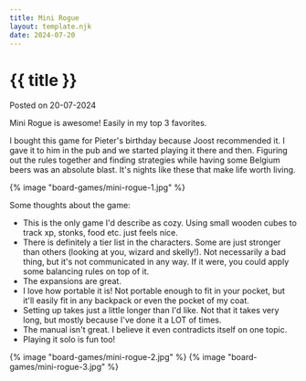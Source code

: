 ```yaml
---
title: Mini Rogue
layout: template.njk
date: 2024-07-20
---
```


<div class="post-header">
    <h1 class="post-title">{{ title }}</h1>
    <p class="post-metadata">Posted on 20-07-2024</p>
</div>

Mini Rogue is awesome! Easily in my top 3 favorites.

I bought this game for Pieter's birthday because Joost recommended it. I gave it to him in the pub and we started playing it there and then. Figuring out the rules together and finding strategies while having some Belgium beers was an absolute blast. It's nights like these that make life worth living.

{% image "board-games/mini-rogue-1.jpg" %}

Some thoughts about the game:

- This is the only game I'd describe as cozy. Using small wooden cubes to track xp, stonks, food etc. just feels nice.
- There is definitely a tier list in the characters. Some are just stronger than others (looking at you, wizard and skelly!). Not necessarily a bad thing, but it's not communicated in any way. If it were, you could apply some balancing rules on top of it.
- The expansions are great.
- I love how portable it is! Not portable enough to fit in your pocket, but it'll easily fit in any backpack or even the pocket of my coat.
- Setting up takes just a little longer than I'd like. Not that it takes very long, but mostly because I've done it a LOT of times.
- The manual isn't great. I believe it even contradicts itself on one topic.
- Playing it solo is fun too!

{% image "board-games/mini-rogue-2.jpg" %}
{% image "board-games/mini-rogue-3.jpg" %}
